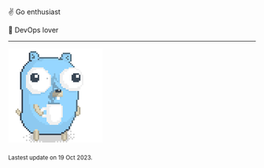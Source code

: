 :v: Go enthusiast

:muscle: DevOps lover

---

![Image alt text](/images/gopher_with_coffee.gif)


<sub>Lastest update on 19 Oct 2023.</sub>
